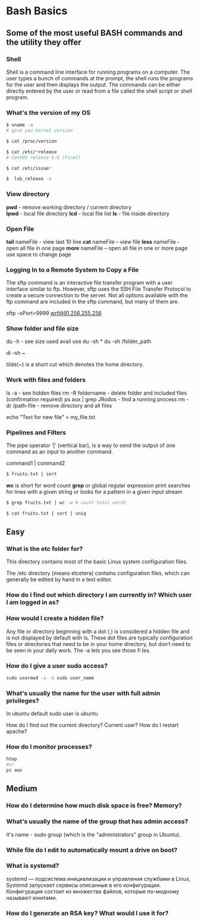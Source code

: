 # Bash Basics

## Some of the most useful BASH commands and the utility they offer

### Shell

Shell is a command line interface for running programs on a computer. The user types a bunch of commands at the prompt, the shell runs the programs for the user and then displays the output. The commands can be either directly entered by the user or read from a file called the shell script or shell program.

### What's the version of my OS

```bash
$ uname -a
# give you kernel version

$ cat /proc/version

$ cat /etc/*release
# CentOS release 6.8 (Final)

$ cat /etc/issue*

$  lsb_release -a
```

### View directory

**pwd**  	- remove working directory / current directory  
**lpwd** 	- local file directory
**lcd**		- local file list
**ls**		- file inside directory

### Open File

**tail** nameFile - view last 10 line
**cat** nameFile  – view file
**less** nameFile - open all file in one page
**more** nameFile – open all file in one or more page use space to change page

### Logging In to a Remote System to Copy a File

The sftp command is an interactive file transfer program with a user interface similar to ftp. However, sftp uses the SSH File Transfer Protocol to create a secure connection to the server. Not all options available with the ftp command are included in the sftp command, but many of them are.

sftp -oPort=9999 wrf@91.256.255.256

### Show folder and file size

du -h  - see size used avail use
du -sh *
du -sh /folder_path

di -sh ~

tilde(~) is a short cut which denotes the home directory.

### Work with files and folders

ls -a - see hidden files
rm -R foldername - delete folder and included files (confirmation required)
ps aux | grep JRodos - find a running process
rm -dr /path-file - remove directory and all files

echo "Text for new file" > my_file.txt

### Pipelines and Filters

The pipe operator ‘|’ (vertical bar), is a way to send the output of one command as an input to another command.

command1 | command2

```bash
$ fruits.txt | sort
```

**wc** is short for word count
**grep** or global regular expression print searches for lines with a given string or looks for a pattern in a given input stream

```bash
$ grep fruits.txt | wc -w # count total words

$ cat fruits.txt | sort | uniq
```

## Easy

### What is the etc folder for?

This directory contains most of the basic Linux system configuration files.

The /etc directory (means etcetera) contains configuration files, which can generally be edited by hand in a text editor.

### How do I find out which directory I am currently in? Which user I am logged in as?

### How would I create a hidden file?

Any file or directory beginning with a dot (.) is considered a hidden file and is not displayed by default with ls. These dot files are typically configuration files or directories that need to be in your home directory, but don’t need to be seen in your daily work. The -a lets you see those fi les.

### How do I give a user sudo access?

```bash
sudo usermod -a -G sudo user_name
```

### What's usually the name for the user with full admin privileges?

In ubuntu default sudo user is ubuntu

How do I find out the current directory? Current user?
How do I restart apache?

### How do I monitor processes?

```bash
htop
#or
ps aux
```

## Medium

### How do I determine how much disk space is free? Memory?

### What's usually the name of the group that has admin access?

It's name - sudo group (which is the "administrators" group in Ubuntu).

### While file do I edit to automatically mount a drive on boot?

### What is systemd?

systemd — подсистема инициализации и управления службами в Linux, 
Systemd запускает сервисы описанные в его конфигурации.
Конфигурация состоит из множества файлов, которые по-модному называют юнитами.

### How do I generate an RSA key? What would I use it for?
